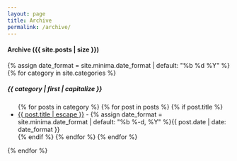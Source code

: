 ```yaml
---
layout: page
title: Archive
permalink: /archive/
---
```


#### <span class="icon-drawer"></span>  Archive ({{ site.posts | size }})

{% assign date_format = site.minima.date_format | default: "%b %d %Y" %}
{% for category in site.categories %}
##### {{ category | first | capitalize }}
<ul>
    {% for posts in category %}
        {% for post in posts %}
            {% if post.title %}
                <li><a title="{{ post.title }}" href="{{ post.url | relative_url }}">{{ post.title | escape }}</a><span> - {% assign date_format = site.minima.date_format | default: "%b %-d, %Y" %}{{ post.date | date: date_format }}</span></li>
            {% endif %}
        {% endfor %}
    {% endfor %}
</ul>
{% endfor %}